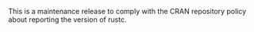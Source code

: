This is a maintenance release to comply with the CRAN repository policy about
reporting the version of rustc.
